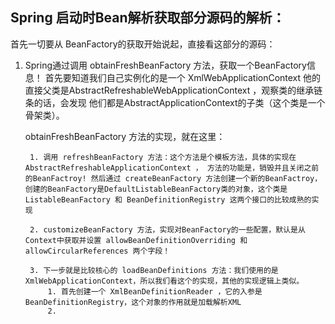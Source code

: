 
## Spring 启动时Bean解析获取部分源码的解析：

首先一切要从 BeanFactory的获取开始说起，直接看这部分的源码：

1. Spring通过调用 obtainFreshBeanFactory 方法，获取一个BeanFactory信息！
    首先要知道我们自己实例化的是一个 XmlWebApplicationContext 他的直接父类是AbstractRefreshableWebApplicationContext ，观察类的继承链条的话，会发现 他们都是AbstractApplicationContext的子类（这个类是一个骨架类）。

    obtainFreshBeanFactory 方法的实现，就在这里：

        1. 调用 refreshBeanFactory 方法：这个方法是个模板方法，具体的实现在 AbstractRefreshableApplicationContext ， 方法的功能是，销毁并且关闭之前的BeanFactroy! 然后通过 createBeanFactory 方法创建一个新的BeanFactroy，创建的BeanFactory是DefaultListableBeanFactory类的对象，这个类是 ListableBeanFactory 和 BeanDefinitionRegistry 这两个接口的比较成熟的实现

        2. customizeBeanFactory 方法，实现对BeanFactory的一些配置，默认是从Context中获取并设置 allowBeanDefinitionOverriding 和 allowCircularReferences 两个字段！

        3. 下一步就是比较核心的 loadBeanDefinitions 方法：我们使用的是XmlWebApplicationContext，所以我们看这个的实现，其他的实现逻辑上类似。
            1. 首先创建一个 XmlBeanDefinitionReader ，它的入参是 BeanDefinitionRegistry，这个对象的作用就是加载解析XML
            2. 

    
